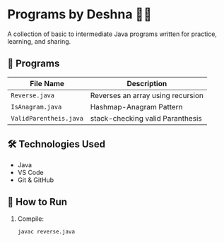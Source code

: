 # Programs by Deshna 👩‍💻

A collection of basic to intermediate Java programs written for practice, learning, and sharing.

## 📁 Programs

| File Name     | Description               |
|---------------|---------------------------|
| `Reverse.java` | Reverses an array using recursion |
| `IsAnagram.java` | Hashmap-Anagram Pattern |
| `ValidParentheis.java` | stack-checking valid Paranthesis |

## 🛠️ Technologies Used
- Java
- VS Code
- Git & GitHub

## 📌 How to Run

1. Compile:
   ```bash
   javac reverse.java

